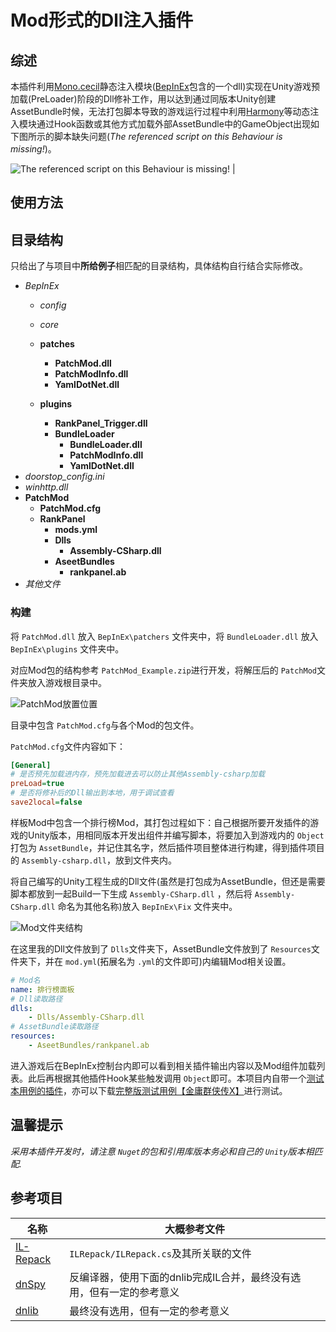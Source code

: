 # Mod形式的Dll注入插件

## 综述

本插件利用[Mono.cecil](https://github.com/jbevain/cecil)静态注入模块([BepInEx](https://github.com/BepInEx/BepInEx)包含的一个dll)实现在Unity游戏预加载(PreLoader)阶段的Dll修补工作，用以达到通过同版本Unity创建AssetBundle时候，无法打包脚本导致的游戏运行过程中利用[Harmony](https://github.com/pardeike/Harmony)等动态注入模块通过Hook函数或其他方式加载外部AssetBundle中的GameObject出现如下图所示的脚本缺失问题(*The referenced script on this Behaviour is missing!*)。

![The referenced script on this Behaviour is missing!](https://raw.githubusercontent.com/easternDay/ReadMe.IMGS/master/imgs20211019201946.png)                                    |

## 使用方法

## 目录结构

只给出了与项目中**所给例子**相匹配的目录结构，具体结构自行结合实际修改。

* *BepInEx*
  * *config*
  * *core*
  * **patches**

    * **PatchMod.dll**
    * **PatchModInfo.dll**
    * **YamlDotNet.dll**
  * **plugins**

    * **RankPanel_Trigger.dll**
    * **BundleLoader**
      * **BundleLoader.dll**
      * **PatchModInfo.dll**
      * **YamlDotNet.dll**
* *doorstop_config.ini*
* *winhttp.dll*
* **PatchMod**
  * **PatchMod.cfg**
  * **RankPanel**
    * **mods.yml**
    * **Dlls**
      * **Assembly-CSharp.dll**
    * **AseetBundles**
      * **rankpanel.ab**
* *其他文件*

### 构建

将 `PatchMod.dll` 放入 `BepInEx\patchers` 文件夹中，将 `BundleLoader.dll` 放入 `BepInEx\plugins` 文件夹中。

对应Mod包的结构参考 `PatchMod_Example.zip`进行开发，将解压后的 `PatchMod`文件夹放入游戏根目录中。

![PatchMod放置位置](https://cdn.jsdelivr.net/gh/easternDay/ReadMe.IMGS//PatchMod/20211029223822.png)

目录中包含 `PatchMod.cfg`与各个Mod的包文件。

`PatchMod.cfg`文件内容如下：

```ini
[General]
# 是否预先加载进内存，预先加载进去可以防止其他Assembly-csharp加载
preLoad=true
# 是否将修补后的Dll输出到本地，用于调试查看
save2local=false
```

样板Mod中包含一个排行榜Mod，其打包过程如下：自己根据所要开发插件的游戏的Unity版本，用相同版本开发出组件并编写脚本，将要加入到游戏内的 `Object`打包为 `AssetBundle`，并记住其名字，然后插件项目整体进行构建，得到插件项目的 `Assembly-csharp.dll`，放到文件夹内。

将自己编写的Unity工程生成的Dll文件(虽然是打包成为AssetBundle，但还是需要脚本都放到一起Build一下生成 `Assembly-CSharp.dll` ，然后将 `Assembly-CSharp.dll` 命名为其他名称)放入 `BepInEx\Fix` 文件夹中。

![Mod文件夹结构](https://cdn.jsdelivr.net/gh/easternDay/ReadMe.IMGS//PatchMod/20211029224345.png)

在这里我的Dll文件放到了 `Dlls`文件夹下，AssetBundle文件放到了 `Resources`文件夹下，并在 `mod.yml`(拓展名为 `.yml`的文件即可)内编辑Mod相关设置。

```yaml
# Mod名
name: 排行榜面板
# Dll读取路径
dlls:
    - Dlls/Assembly-CSharp.dll
# AssetBundle读取路径
resources:
    - AseetBundles/rankpanel.ab
```

进入游戏后在BepInEx控制台内即可以看到相关插件输出内容以及Mod组件加载列表。此后再根据其他插件Hook某些触发调用 `Object`即可。本项目内自带一个[测试本用例的插件](https://github.com/easternDay/JX_BepInEx5_Plugins/tree/main/RankPanel_Trigger)，亦可以下载[完整版测试用例【金庸群侠传X】](https://drive.google.com/file/d/1enfsl-EUBEWBLl91j-4gDZHzE0gXxIdu/view?usp=sharing)进行测试。

## 温馨提示

*采用本插件开发时，请注意 `Nuget`的包和引用库版本务必和自己的 `Unity`版本相匹配.*

## 参考项目

| 名称                                         | 大概参考文件                                                          |
| -------------------------------------------- | --------------------------------------------------------------------- |
| [IL-Repack](https://github.com/gluck/il-repack) | `ILRepack/ILRepack.cs`及其所关联的文件                              |
| [dnSpy](https://github.com/dnSpy/dnSpy)         | 反编译器，使用下面的dnlib完成IL合并，最终没有选用，但有一定的参考意义 |
| [dnlib](https://github.com/0xd4d/dnlib)         | 最终没有选用，但有一定的参考意义                                      |
